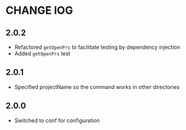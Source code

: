 # CHANGE lOG

## 2.0.2
- Refactored `getOpenPrs` to facilitate testing by dependency injection
- Added `getOpenPrs` test

## 2.0.1
- Specified projectName so the command works in other directories

## 2.0.0
- Switched to conf for configuration
